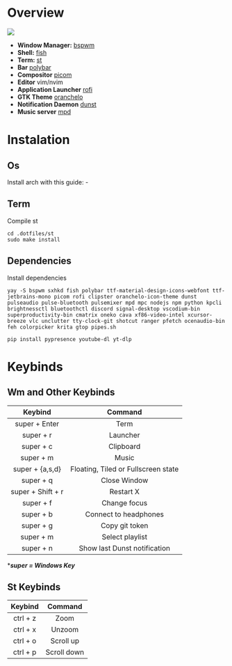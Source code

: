 # Overview
<img src=Preview1.png/>

- **Window Manager:** [bspwm](https://github.com/baskerville/bspwm)
- **Shell:** [fish](https://github.com/fish-shell/fish-shell)
- **Term:** [st](https://st.suckless.org)
- **Bar** [polybar](https://github.com/polybar/polybar)
- **Compositor** [picom](https://github.com/yshui/picom)
- **Editor** vim/nvim
- **Application Launcher** [rofi](https://github.com/davatorium/rofi)
- **GTK Theme** [oranchelo](https://github.com/OrancheloTeam/oranchelo-icon-theme)
- **Notification Daemon** [dunst](https://github.com/dunst-project/dunst)
- **Music server** [mpd](https://github.com/MusicPlayerDaemon/MPD)

# Instalation

## Os

Install arch with this guide: -

## Term
Compile st
```
cd .dotfiles/st
sudo make install
```

## Dependencies

Install dependencies
```
yay -S bspwm sxhkd fish polybar ttf-material-design-icons-webfont ttf-jetbrains-mono picom rofi clipster oranchelo-icon-theme dunst pulseaudio pulse-bluetooth pulsemixer mpd mpc nodejs npm python kpcli brightnessctl bluetoothctl discord signal-desktop vscodium-bin superproductivity-bin cmatrix oneko cava xf86-video-intel xcursor-breeze vlc unclutter tty-clock-git shotcut ranger pfetch ocenaudio-bin feh colorpicker krita gtop pipes.sh
```
```
pip install pypresence youtube-dl yt-dlp
```

# Keybinds

## Wm and Other Keybinds

|    Keybind      |             Command                  |
|:---------------:|:------------------------------------:|
|   super + Enter |              Term                    |
|   super + r     |             Launcher                 |
|   super + c     |            Clipboard                 |
|   super + m     |              Music                   |
| super + {a,s,d} | Floating, Tiled or Fullscreen state  |
|   super + q     |          Close Window                |
|super + Shift + r|            Restart X                 |
|   super + f     |           Change focus               |
|   super + b     |       Connect to headphones          |
|   super + g     |          Copy git token              |
|   super + m     |         Select playlist              |
|   super + n     |    Show last Dunst notification      |

****super = Windows Key***

## St Keybinds

| Keybind|   Command |
|:------:|:---------:|
|ctrl + z|   Zoom    |
|ctrl + x|  Unzoom   |
|ctrl + o| Scroll up |
|ctrl + p|Scroll down|
